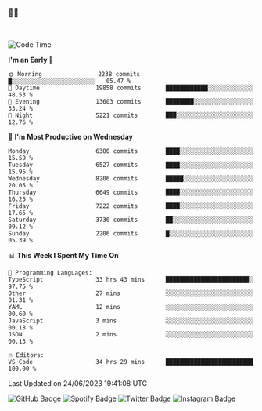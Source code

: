 ### 🤙🍺

<!-- <a href="https://github-readme-stats.vercel.app/api?username=hzak2xx&count_private=true&show_icons=true&theme=dracula">
  <img align="center" src="https://github-readme-stats.vercel.app/api?username=hzak2xx&count_private=true&show_icons=true&theme=dracula" />
</a>
</br> -->
</br>

<!--START_SECTION:waka-->
![Code Time](http://img.shields.io/badge/Code%20Time-2%2C575%20hrs%2056%20mins-blue)

**I'm an Early 🐤** 

```text
🌞 Morning                2238 commits        █░░░░░░░░░░░░░░░░░░░░░░░░   05.47 % 
🌆 Daytime                19858 commits       ████████████░░░░░░░░░░░░░   48.53 % 
🌃 Evening                13603 commits       ████████░░░░░░░░░░░░░░░░░   33.24 % 
🌙 Night                  5221 commits        ███░░░░░░░░░░░░░░░░░░░░░░   12.76 % 
```
📅 **I'm Most Productive on Wednesday** 

```text
Monday                   6380 commits        ████░░░░░░░░░░░░░░░░░░░░░   15.59 % 
Tuesday                  6527 commits        ████░░░░░░░░░░░░░░░░░░░░░   15.95 % 
Wednesday                8206 commits        █████░░░░░░░░░░░░░░░░░░░░   20.05 % 
Thursday                 6649 commits        ████░░░░░░░░░░░░░░░░░░░░░   16.25 % 
Friday                   7222 commits        ████░░░░░░░░░░░░░░░░░░░░░   17.65 % 
Saturday                 3730 commits        ██░░░░░░░░░░░░░░░░░░░░░░░   09.12 % 
Sunday                   2206 commits        █░░░░░░░░░░░░░░░░░░░░░░░░   05.39 % 
```


📊 **This Week I Spent My Time On** 

```text
💬 Programming Languages: 
TypeScript               33 hrs 43 mins      ████████████████████████░   97.75 % 
Other                    27 mins             ░░░░░░░░░░░░░░░░░░░░░░░░░   01.31 % 
YAML                     12 mins             ░░░░░░░░░░░░░░░░░░░░░░░░░   00.60 % 
JavaScript               3 mins              ░░░░░░░░░░░░░░░░░░░░░░░░░   00.18 % 
JSON                     2 mins              ░░░░░░░░░░░░░░░░░░░░░░░░░   00.13 % 

🔥 Editors: 
VS Code                  34 hrs 29 mins      █████████████████████████   100.00 % 
```


 Last Updated on 24/06/2023 19:41:08 UTC
<!--END_SECTION:waka-->

[![GitHub Badge](https://img.shields.io/badge/GitHub-100000?style=for-the-badge&logo=github&logoColor=white)](https://github.com/hzak2xx)
[![Spotify Badge](https://img.shields.io/badge/Spotify-1ED760?&style=for-the-badge&logo=spotify&logoColor=white)](https://open.spotify.com/user/uf90s6sbbh75a1mt44clkhkvf)
[![Twitter Badge](https://img.shields.io/badge/Twitter-1DA1F2?style=for-the-badge&logo=twitter&logoColor=white)](https://twitter.com/hzak2xx)
[![Instagram Badge](https://img.shields.io/badge/Instagram-E4405F?style=for-the-badge&logo=instagram&logoColor=white)](https://www.instagram.com/hzak2xx/)
